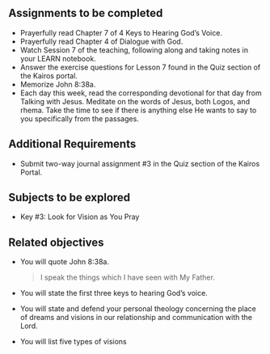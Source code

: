 ---
---

## Assignments to be completed

- Prayerfully read Chapter 7 of 4 Keys to Hearing God’s Voice.
- Prayerfully read Chapter 4 of Dialogue with God.
- Watch Session 7 of the teaching, following along and taking notes in your LEARN notebook.
- Answer the exercise questions for Lesson 7 found in the Quiz section of the Kairos portal.
- Memorize John 8:38a.
- Each day this week, read the corresponding devotional for that day from Talking with Jesus. Meditate on the words of Jesus, both Logos, and rhema. Take the time to see if there is anything else He wants to say to you specifically from the passages.

## Additional Requirements

- Submit two-way journal assignment #3 in the Quiz section of the Kairos Portal.

## Subjects to be explored

- Key #3: Look for Vision as You Pray

## Related objectives

- You will quote John 8:38a.
  > I speak the things which I have seen with My Father.

- You will state the first three keys to hearing God’s voice.
- You will state and defend your personal theology concerning the place of dreams and visions in our relationship and communication with the Lord.
- You will list five types of visions
